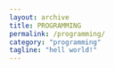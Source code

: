 ```yaml
---
layout: archive
title: PROGRAMMING
permalink: /programming/
category: "programming"
tagline: "hell world!"
---
```

